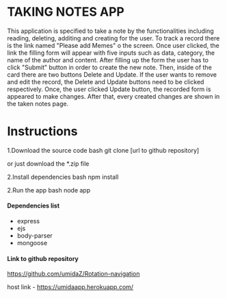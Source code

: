 # TAKING NOTES APP

This application is specified to take a note by the functionalities including reading, deleting, additing and creating for the user. To track a record there is the link named "Please add Memes" o the screen. Once user clicked, the link the filling form will appear with five inputs such as data, category, the name of the author and content. After filling up the form the user has to click "Submit" button in order to create the new note. Then, inside of the card there are two buttons Delete and Update. If the user wants to remove and edit the record, the Delete and Update buttons need to be clicked respectively. Once, the user clicked Update button, the recorded form is appeared to make changes. After that, every created changes are shown in the taken notes page. 

# Instructions
1.Download the source code
bash
git clone [url to github repository]

or just download the *.zip file

2.Install dependencies 
bash
npm install

2.Run the app
bash
node app

#### Dependencies list
- express
- ejs
- body-parser
- mongoose


#### Link to github repository
https://github.com/umidaZ/Rotation-navigation

host link - https://umidaapp.herokuapp.com/
